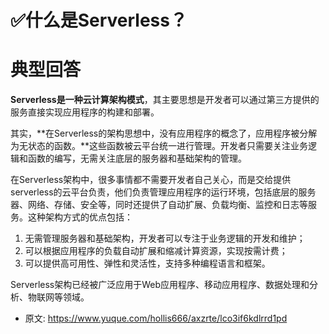 # ✅什么是Serverless？
<!--page header-->

<a name="dlCqw"></a>
# 典型回答

**Serverless是一种云计算架构模式**，其主要思想是开发者可以通过第三方提供的服务直接实现应用程序的构建和部署。

其实，**在Serverless的架构思想中，没有应用程序的概念了，应用程序被分解为无状态的函数。**这些函数被云平台统一进行管理。开发者只需要关注业务逻辑和函数的编写，无需关注底层的服务器和基础架构的管理。

在Serverless架构中，很多事情都不需要开发者自己关心，而是交给提供serverless的云平台负责，他们负责管理应用程序的运行环境，包括底层的服务器、网络、存储、安全等，同时还提供了自动扩展、负载均衡、监控和日志等服务。这种架构方式的优点包括：

1. 无需管理服务器和基础架构，开发者可以专注于业务逻辑的开发和维护；
2. 可以根据应用程序的负载自动扩展和缩减计算资源，实现按需计费；
3. 可以提供高可用性、弹性和灵活性，支持多种编程语言和框架。

Serverless架构已经被广泛应用于Web应用程序、移动应用程序、数据处理和分析、物联网等领域。


<!--page footer-->
- 原文: <https://www.yuque.com/hollis666/axzrte/lco3if6kdlrrd1pd>